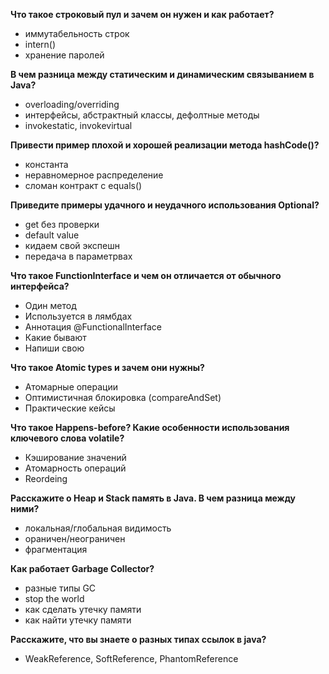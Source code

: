 
**Что такое строковый пул и зачем он нужен и как работает?**
- иммутабельность строк
- intern()
- хранение паролей

**В чем разница между статическим и динамическим связыванием в Java?**
- overloading/overriding
- интерфейсы, абстрактный классы, дефолтные методы
- invokestatic, invokevirtual

**Привести пример плохой и хорошей реализации метода hashCode()?**
- константа
- неравномерное распределение
- сломан контракт с equals()

**Приведите примеры удачного и неудачного использования Optional?**
- get без проверки
- default value
- кидаем свой экспешн
- передача в параметрвах

**Что такое FunctionInterface и чем он отличается от обычного интерфейса?**
- Один метод
- Используется в лямбдах
- Аннотация @FunctionalInterface
- Какие бывают
- Напиши свою

**Что такое Atomic types и зачем они нужны?**
- Атомарные операции
- Оптимистичная блокировка (compareAndSet)
- Практические кейсы

**Что такое Happens-before? Какие особенности использования ключевого слова volatile?**
- Кэширование значений
- Атомарность операций
- Reordeing

**Расскажите о Heap и Stack память в Java. В чем разница между ними?**
- локальная/глобальная видимость
- ораничен/неограничен
- фрагментация

**Как работает Garbage Collector?**
- разные типы GC
- stop the world
- как сделать утечку памяти
- как найти утечку памяти

**Расскажите, что вы знаете о разных типах ссылок в java?**
- WeakReference, SoftReference, PhantomReference

